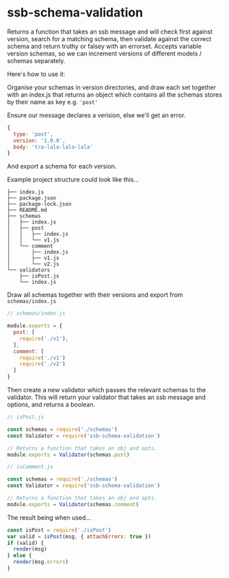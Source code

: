 # ssb-schema-validation

Returns a function that takes an ssb message and will check first against version, search for a matching schema, then validate against the correct schema and return truthy or falsey with an errorset. Accepts variable version schemas, so we can increment versions of different models / schemas separately.

Here's how to use it:

Organise your schemas in version directories, and draw each set together with an index.js that returns an object which contains all the schemas stores by their name as key e.g. ``'post'``

Ensure our message declares a verision, else we'll get an error.
```js
{
  type: 'post',
  version: '1.0.0',
  body: 'tra-lala-lala-lala'
}
```

And export a schema for each version.

Example project structure could look like this...

```
├── index.js
├── package.json
├── package-lock.json
├── README.md
├── schemas
│   ├── index.js
│   ├── post
│   │   ├── index.js
│   │   └── v1.js
│   └── comment
│       ├── index.js
│       ├── v1.js
│       └── v2.js
└── validators
    ├── isPost.js
    └── index.js
```

Draw all schemas together with their versions and export from `schemas/index.js`

```js
// schemas/index.js

module.exports = {
  post: [
    require('./v1'),
  ],
  comment: [
    require('./v1')
    require('./v2')
  ]
}
```

Then create a new validator which passes the relevant schemas to the validator. This will return your validator that takes an ssb message and options, and returns a boolean.

```js
// isPost.js

const schemas = require('./schemas')
const Validator = require('ssb-schema-validation')

// Returns a function that takes an obj and opts.
module.exports = Validator(schemas.post)

// isComment.js

const schemas = require('./schemas')
const Validator = require('ssb-schema-validation')

// Returns a function that takes an obj and opts.
module.exports = Validator(schemas.comment)
```

The result being when used...
```js
const isPost = require('./isPost')
var valid = isPost(msg, { attachErrors: true })
if (valid) {
  render(msg)
} else {
  render(msg.errors)
}
```

